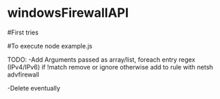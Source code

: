 # windowsFirewallAPI

#First tries

#To execute
node example.js

TODO:
-Add
Arguments passed as array/list, foreach entry regex (IPv4/IPv6)
if !match remove or ignore
otherwise add to rule with netsh advfirewall

-Delete eventually
